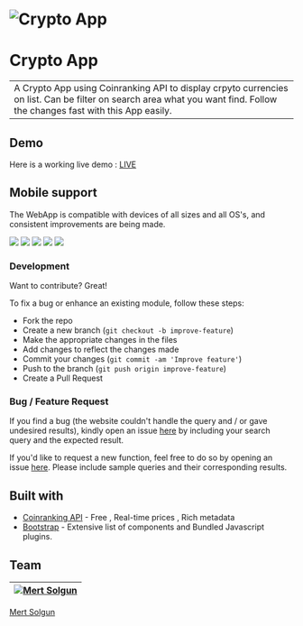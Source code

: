 # ![Crypto App](https://github.com/samedfft2634/crypto-app/assets/100915606/e10491c2-f83f-434e-b743-be0f12a9e3e4)
# Crypto App
<table>
<tr>
<td>
  A Crypto App using Coinranking API to display crpyto currencies on list. Can be filter on search area what you want find. Follow the changes fast with this App easily.
</td>
</tr>
</table>


## Demo
Here is a working live demo : [LIVE](https://crypto-app-sigma-three.vercel.app/) 




## Mobile support
The WebApp is compatible with devices of all sizes and all OS's, and consistent improvements are being made.

![](https://github.com/samedfft2634/crypto-app/assets/100915606/3cfbc001-09fb-43b8-b54b-d98f00bcdc87)
![](https://github.com/samedfft2634/crypto-app/assets/100915606/238611f0-3e5c-4583-8b45-b69f6564bd6f)
![](https://github.com/samedfft2634/crypto-app/assets/100915606/d3a4a388-04a2-49bf-9538-c9adfe10de9a)
![](https://github.com/samedfft2634/crypto-app/assets/100915606/0ad81efd-a34f-4e58-9cd5-1e02f4c0386e)
![](https://github.com/samedfft2634/crypto-app/assets/100915606/59bae7fb-8297-4bd7-9e34-bde60ae510ec)


### Development
Want to contribute? Great!

To fix a bug or enhance an existing module, follow these steps:

- Fork the repo
- Create a new branch (`git checkout -b improve-feature`)
- Make the appropriate changes in the files
- Add changes to reflect the changes made
- Commit your changes (`git commit -am 'Improve feature'`)
- Push to the branch (`git push origin improve-feature`)
- Create a Pull Request 

### Bug / Feature Request

If you find a bug (the website couldn't handle the query and / or gave undesired results), kindly open an issue [here](https://github.com/samedfft2634/crypto-app/issues/new) by including your search query and the expected result.

If you'd like to request a new function, feel free to do so by opening an issue [here](https://github.com/samedfft2634/crypto-app/issues/new). Please include sample queries and their corresponding results.


## Built with 

- [Coinranking API](https://developers.coinranking.com/api/documentation) - Free , Real-time prices , Rich metadata
- [Bootstrap](http://getbootstrap.com/) - Extensive list of components and  Bundled Javascript plugins.


## Team

[![Mert Solgun](https://avatars.githubusercontent.com/u/115940928?v=4&s=144)](https://github.com/iharsh234)  |
---|
[Mert Solgun ](https://github.com/MertSolgun) 



